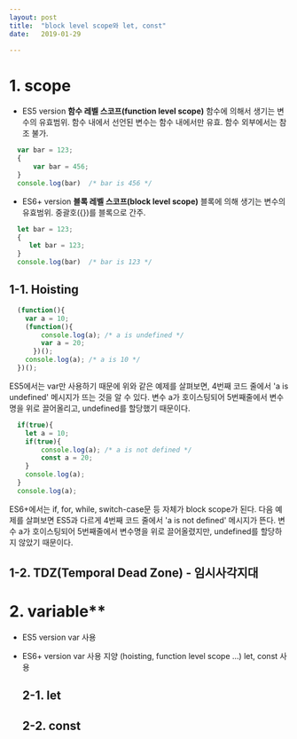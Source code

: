 ```yaml
---
layout: post
title:  "block level scope와 let, const"
date:   2019-01-29

---
```


# **1. scope**

- ES5 version
  **함수 레벨 스코프(function level scope)**
  함수에 의해서 생기는 변수의 유효범위. 함수 내에서 선언된 변수는 함수 내에서만 유효. 함수 외부에서는 참조 불가.

```javascript
  var bar = 123;
  {
      var bar = 456;
  }
  console.log(bar)  /* bar is 456 */
```

- ES6+ version
  **블록 레벨 스코프(block level scope)**
  블록에 의해 생기는 변수의 유효범위. 중괄호({})를 블록으로 간주.

```javascript
  let bar = 123;
  {
     let bar = 123; 
  }
  console.log(bar)  /* bar is 123 */
```

## 1-1. Hoisting

```javascript
  (function(){
  	var a = 10;
  	(function(){
  		console.log(a); /* a is undefined */
  		var a = 20;
      })();
  	console.log(a); /* a is 10 */
  })();
```

  ES5에서는 var만 사용하기 때문에 위와 같은 예제를 살펴보면,
  4번째 코드 줄에서 'a is undefined' 메시지가 뜨는 것을 알 수 있다.
  변수 a가 호이스팅되어 5번째줄에서 변수명을 위로 끌어올리고, undefined를 할당했기 때문이다.

```javascript
  if(true){
    let a = 10;
    if(true){
        console.log(a); /* a is not defined */
        const a = 20;
    }
    console.log(a);
  }
  console.log(a);
```

  ES6+에서는 if, for, while, switch-case문 등 자체가 block scope가 된다.
  다음 예제를 살펴보면 ES5과 다르게 4번째 코드 줄에서 'a is not defined' 메시지가 뜬다.
  변수 a가 호이스팅되어 5번째줄에서 변수명을 위로 끌어올렸지만, undefined를 할당하지 않았기 때문이다.

  

## 1-2. TDZ(Temporal Dead Zone) - 임시사각지대



# 2. variable**

- ES5 version
  var 사용

- ES6+ version
  var 사용 지양 (hoisting, function level scope ...)
  let, const 사용

  

  ## 2-1. let

  

  ## 2-2. const

